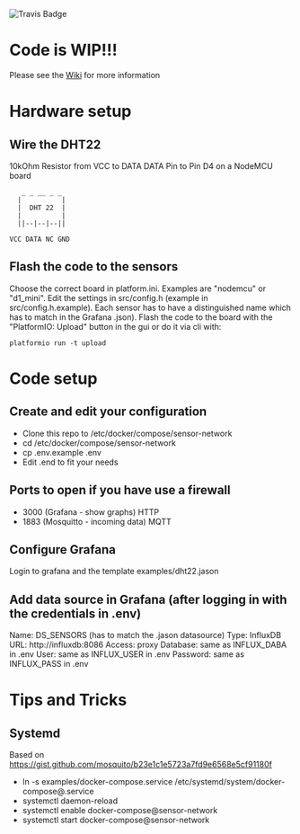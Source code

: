 ![Travis Badge](https://travis-ci.org/fujexo/sensor-network.svg?branch=master)

# Code is WIP!!!

Please see the [Wiki](https://github.com/fujexo/sensor-network/wiki) for more information


# Hardware setup
## Wire the DHT22
10kOhm Resistor from VCC to DATA
DATA Pin to Pin D4 on a NodeMCU board

```
   _ _ __ _ _
  |          |
  |  DHT 22  |
  |          |
  ||--|--|--||

VCC DATA NC GND
```

## Flash the code to the sensors

Choose the correct board in platform.ini. Examples are "nodemcu" or "d1_mini".
Edit the settings in src/config.h (example in src/config.h.example). Each
sensor has to have a distinguished name which has to match in the Grafana .json).
Flash the code to the board with the "PlatformIO: Upload" button in the gui or
do it via cli with:
```
platformio run -t upload
```


# Code setup
## Create and edit your configuration

* Clone this repo to /etc/docker/compose/sensor-network
* cd /etc/docker/compose/sensor-network
* cp .env.example .env
* Edit .end to fit your needs

## Ports to open if you have use a firewall

* 3000 (Grafana - show graphs) HTTP
* 1883 (Mosquitto - incoming data) MQTT

## Configure Grafana

Login to grafana and the template examples/dht22.jason

## Add data source in Grafana (after logging in with the credentials in .env)

Name: DS_SENSORS (has to match the .jason datasource)
Type: InfluxDB
URL: http://influxdb:8086
Access: proxy
Database: same as INFLUX_DABA in .env
User: same as INFLUX_USER in .env
Password: same as INFLUX_PASS in .env


# Tips and Tricks
## Systemd

Based on https://gist.github.com/mosquito/b23e1c1e5723a7fd9e6568e5cf91180f

* ln -s examples/docker-compose.service /etc/systemd/system/docker-compose@.service
* systemctl daemon-reload
* systemctl enable docker-compose@sensor-network
* systemctl start docker-compose@sensor-network
